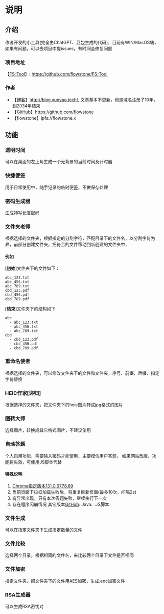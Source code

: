 # 说明
## 介绍
作者开发的小工具(完全由ChatGPT、豆包生成的代码)，目前有WIN/MacOS端，如果有问题，可以去项目中提issues，有时间会修复问题

### 项目地址
【[FS-Tool](https://github.com/flowstone/FS-Tool)】: https://github.com/flowstone/FS-Tool
### 作者
* 【[博客](http://blog.xueyao.tech/)】http://blog.xueyao.tech/, 文章基本不更新，但是域名注册了10年，到2034年结束
* 【[GitHub](https://github.com/flowstone)】https://github.com/flowstone
* 【flowstone】ipfs://flowstone.x

## 功能
### 透明时间
可以在桌面的左上角生成一个无背景的当前时间及计时器

### 快捷便签
用于日常使用中，随手记录的临时便签，不做保存处理

### 密码生成器
生成特写长度密码

### 文件夹老师
根据选择的文件夹，根据指定的分割字符，匹配目录下的文件名，以分割字符为界，前部分创建文件夹，把符合的文件移动到新创建的文件夹中，
#### 例如
[**初始**]文件夹下的文件如下：
```
abc_123.txt
abc_456.txt
abc_789.txt
cbd_123.pdf
cbd_456.pdf
cbd_789.pdf
```
[**结束**]文件夹下的结构如下
```
abc
  - abc_123.txt
  - abc_456.txt
  - abc_789.txt
cbd
  - cbd_123.pdf
  - cbd_456.pdf
  - cbd_789.pdf
```
### 重命名使者
根据选择的文件夹，可以修改文件夹下的文件和文件夹，序号、前缀、后缀、指定字符替换

### HEIC作家[递归]
根据选择的文件夹，把文件夹下的heic图片转成jpg格式的图片

### 图转大师
选择图片，转换成其它格式图片，不建议使用

### 自动答题
个人自用功能，需要输入密码才能使用，主要模仿用户答题，
如果网站改版，功能将失效，可使用JS脚本代替
#### 特殊说明
1. [Chrome指定版本131.0.6778.69](https://pan.quark.cn/s/e3e92f0b8882)
2. 当前页面下拉框加载失败后，将重复刷新页面(最多10次，间隔2s)
3. 有异常出现，只有本次答题失败，继续执行下一次
4. 存在程序闪崩情况
其它版本[GitHub](https://github.com/flowstone/Auto-Answers): Java、JS脚本


### 文件生成
可以在指定文件夹下生成指定数量的文件

### 文件比较
选择两个目录，根据相同的文件名，来比较两个目录下文件是否相同

### 文件加密
指定文件夹，把文件夹下的文件用AES加密，生成.enc加密文件

### RSA生成器
可以生成RSA密钥对